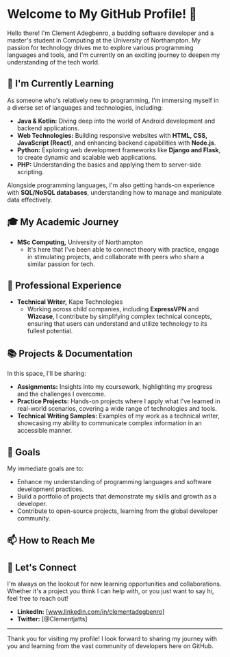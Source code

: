 # Welcome to My GitHub Profile! 👋

Hello there! I'm Clement Adegbenro, a budding software developer and a master's student in Computing at the University of Northampton. My passion for technology drives me to explore various programming languages and tools, and I'm currently on an exciting journey to deepen my understanding of the tech world.

## 🌱 I'm Currently Learning

As someone who's relatively new to programming, I'm immersing myself in a diverse set of languages and technologies, including:

- **Java & Kotlin:** Diving deep into the world of Android development and backend applications.
- **Web Technologies:** Building responsive websites with **HTML, CSS, JavaScript (React)**, and enhancing backend capabilities with **Node.js**.
- **Python:** Exploring web development frameworks like **Django and Flask**, to create dynamic and scalable web applications.
- **PHP:** Understanding the basics and applying them to server-side scripting.

Alongside programming languages, I'm also getting hands-on experience with **SQL/NoSQL databases**, understanding how to manage and manipulate data effectively.

## 🎓 My Academic Journey

- **MSc Computing,** University of Northampton
  - It's here that I've been able to connect theory with practice, engage in stimulating projects, and collaborate with peers who share a similar passion for tech.

## 💼 Professional Experience

- **Technical Writer,** Kape Technologies
  - Working across child companies, including **ExpressVPN** and **Wizcase**, I contribute by simplifying complex technical concepts, ensuring that users can understand and utilize technology to its fullest potential.

## 📚 Projects & Documentation

In this space, I'll be sharing:

- **Assignments:** Insights into my coursework, highlighting my progress and the challenges I overcome.
- **Practice Projects:** Hands-on projects where I apply what I've learned in real-world scenarios, covering a wide range of technologies and tools.
- **Technical Writing Samples:** Examples of my work as a technical writer, showcasing my ability to communicate complex information in an accessible manner.

## 🌟 Goals

My immediate goals are to:

- Enhance my understanding of programming languages and software development practices.
- Build a portfolio of projects that demonstrate my skills and growth as a developer.
- Contribute to open-source projects, learning from the global developer community.

## 📫 How to Reach Me

## 🤝 Let's Connect

I'm always on the lookout for new learning opportunities and collaborations. Whether it's a project you think I can help with, or you just want to say hi, feel free to reach out!

- **LinkedIn:** [www.linkedin.com/in/clementadegbenro]
- **Twitter:** [@Clementjatts]

---

Thank you for visiting my profile! I look forward to sharing my journey with you and learning from the vast community of developers here on GitHub.
